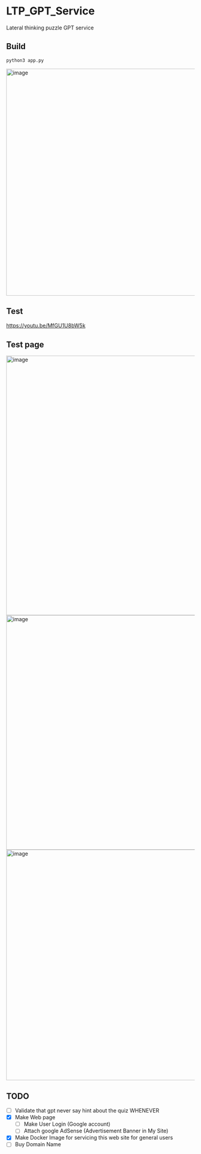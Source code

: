 # LTP_GPT_Service
Lateral thinking puzzle GPT service


## Build

``` bash
python3 app.py
```

<img width="605" alt="image" src="https://github.com/Tastypotato245/LTP_GPT_Service/assets/63251068/cfca26a6-4793-4fb5-b20e-d23856715b31">

## Test
https://youtu.be/MfGU1U8bW5k


## Test page
<img width="692" alt="image" src="https://github.com/Tastypotato245/LTP_GPT_Service/assets/63251068/ecd670d7-ee0c-4484-ae96-c6da0c6a32d0">
<img width="625" alt="image" src="https://github.com/Tastypotato245/LTP_GPT_Service/assets/63251068/79b26690-53c2-4c33-a317-e3b18edaf23f">
<img width="615" alt="image" src="https://github.com/Tastypotato245/LTP_GPT_Service/assets/63251068/221cb702-2991-4592-ac66-9df5e944c3c1">


## TODO
- [ ] Validate that gpt never say hint about the quiz WHENEVER
- [x] Make Web page
  - [ ] Make User Login (Google account)
  - [ ] Attach google AdSense (Advertisement Banner in My Site)
- [x] Make Docker Image for servicing this web site for general users
- [ ] Buy Domain Name
